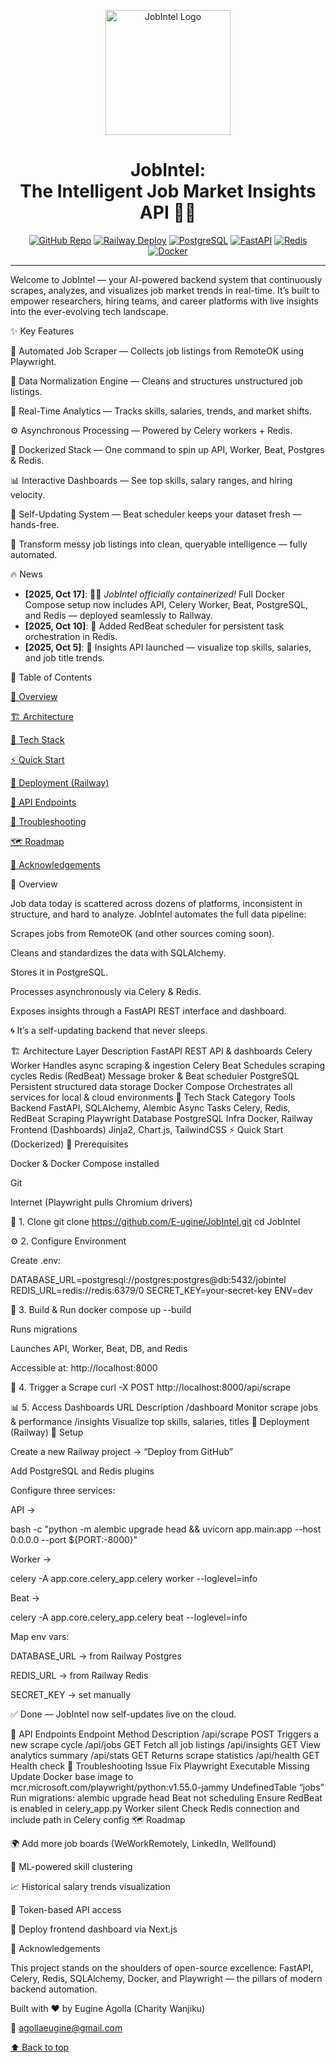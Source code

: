 <a name="readme-top"></a>

<div align="center"> <img src="./assets/jobintel-logo.png" alt="JobIntel Logo" width="200"> <h1 align="center">JobIntel: </br> The Intelligent Job Market Insights API 🧠💼</h1> </div> <div align="center"> <a href="https://github.com/E-ugine/JobIntel"><img src="https://img.shields.io/badge/GitHub-Repo-000?logo=github&logoColor=white&style=for-the-badge" alt="GitHub Repo"></a> <a href="https://railway.app/"><img src="https://img.shields.io/badge/Deploy-Railway-blue?logo=railway&logoColor=white&style=for-the-badge" alt="Railway Deploy"></a> <a href="https://www.postgresql.org/"><img src="https://img.shields.io/badge/PostgreSQL-DB-316192?logo=postgresql&logoColor=white&style=for-the-badge" alt="PostgreSQL"></a> <a href="https://fastapi.tiangolo.com/"><img src="https://img.shields.io/badge/FastAPI-Backend-009688?logo=fastapi&logoColor=white&style=for-the-badge" alt="FastAPI"></a> <a href="https://redis.io/"><img src="https://img.shields.io/badge/Redis-Broker-D92B2B?logo=redis&logoColor=white&style=for-the-badge" alt="Redis"></a> <a href="https://www.docker.com/"><img src="https://img.shields.io/badge/Docker-Containerized-0db7ed?logo=docker&logoColor=white&style=for-the-badge" alt="Docker"></a> <hr> </div>

Welcome to JobIntel — your AI-powered backend system that continuously scrapes, analyzes, and visualizes job market trends in real-time.
It’s built to empower researchers, hiring teams, and career platforms with live insights into the ever-evolving tech landscape.

✨ Key Features

🚀 Automated Job Scraper — Collects job listings from RemoteOK using Playwright.

🧩 Data Normalization Engine — Cleans and structures unstructured job listings.

🧠 Real-Time Analytics — Tracks skills, salaries, trends, and market shifts.

⚙️ Asynchronous Processing — Powered by Celery workers + Redis.

🧰 Dockerized Stack — One command to spin up API, Worker, Beat, Postgres & Redis.

📊 Interactive Dashboards — See top skills, salary ranges, and hiring velocity.

🔁 Self-Updating System — Beat scheduler keeps your dataset fresh — hands-free.

🚀 Transform messy job listings into clean, queryable intelligence — fully automated.

🔥 News
<div class="scrollable"> <ul> <li><strong>[2025, Oct 17]</strong>: 🎉🎉 <em>JobIntel officially containerized!</em> Full Docker Compose setup now includes API, Celery Worker, Beat, PostgreSQL, and Redis — deployed seamlessly to Railway.</li> <li><strong>[2025, Oct 10]</strong>: 💾 Added RedBeat scheduler for persistent task orchestration in Redis.</li> <li><strong>[2025, Oct 5]</strong>: 🧩 Insights API launched — visualize top skills, salaries, and job title trends.</li> </ul> </div>
📑 Table of Contents

<a href="#overview">📖 Overview</a>

<a href="#architecture">🏗️ Architecture</a>

<a href="#stack">🧰 Tech Stack</a>

<a href="#quick-start">⚡ Quick Start</a>

<a href="#deployment">🚀 Deployment (Railway)</a>

<a href="#api-endpoints">🧠 API Endpoints</a>

<a href="#troubleshooting">🧯 Troubleshooting</a>

<a href="#roadmap">🗺️ Roadmap</a>

<a href="#acknowledgements">🙏 Acknowledgements</a>

<span id="overview"/>
📖 Overview

Job data today is scattered across dozens of platforms, inconsistent in structure, and hard to analyze.
JobIntel automates the full data pipeline:

Scrapes jobs from RemoteOK (and other sources coming soon).

Cleans and standardizes the data with SQLAlchemy.

Stores it in PostgreSQL.

Processes asynchronously via Celery & Redis.

Exposes insights through a FastAPI REST interface and dashboard.

🌀 It’s a self-updating backend that never sleeps.

<span id="architecture"/>
🏗️ Architecture
Layer	Description
FastAPI	REST API & dashboards
Celery Worker	Handles async scraping & ingestion
Celery Beat	Schedules scraping cycles
Redis (RedBeat)	Message broker & Beat scheduler
PostgreSQL	Persistent structured data storage
Docker Compose	Orchestrates all services for local & cloud environments
<span id="stack"/>
🧰 Tech Stack
Category	Tools
Backend	FastAPI, SQLAlchemy, Alembic
Async Tasks	Celery, Redis, RedBeat
Scraping	Playwright
Database	PostgreSQL
Infra	Docker, Railway
Frontend (Dashboards)	Jinja2, Chart.js, TailwindCSS
<span id="quick-start"/>
⚡ Quick Start (Dockerized)
🧱 Prerequisites

Docker & Docker Compose installed

Git

Internet (Playwright pulls Chromium drivers)

🧩 1. Clone
git clone https://github.com/E-ugine/JobIntel.git
cd JobIntel

⚙️ 2. Configure Environment

Create .env:

DATABASE_URL=postgresql://postgres:postgres@db:5432/jobintel
REDIS_URL=redis://redis:6379/0
SECRET_KEY=your-secret-key
ENV=dev

🐋 3. Build & Run
docker compose up --build


Runs migrations

Launches API, Worker, Beat, DB, and Redis

Accessible at: http://localhost:8000

🧠 4. Trigger a Scrape
curl -X POST http://localhost:8000/api/scrape

📊 5. Access Dashboards
URL	Description
/dashboard	Monitor scrape jobs & performance
/insights	Visualize top skills, salaries, titles
<span id="deployment"/>
🚀 Deployment (Railway)
🔧 Setup

Create a new Railway project → “Deploy from GitHub”

Add PostgreSQL and Redis plugins

Configure three services:

API →

bash -c "python -m alembic upgrade head && uvicorn app.main:app --host 0.0.0.0 --port ${PORT:-8000}"


Worker →

celery -A app.core.celery_app.celery worker --loglevel=info


Beat →

celery -A app.core.celery_app.celery beat --loglevel=info


Map env vars:

DATABASE_URL → from Railway Postgres

REDIS_URL → from Railway Redis

SECRET_KEY → set manually

✅ Done — JobIntel now self-updates live on the cloud.

<span id="api-endpoints"/>
🧠 API Endpoints
Endpoint	Method	Description
/api/scrape	POST	Triggers a new scrape cycle
/api/jobs	GET	Fetch all job listings
/api/insights	GET	View analytics summary
/api/stats	GET	Returns scrape statistics
/api/health	GET	Health check
<span id="troubleshooting"/>
🧯 Troubleshooting
Issue	Fix
Playwright Executable Missing	Update Docker base image to mcr.microsoft.com/playwright/python:v1.55.0-jammy
UndefinedTable “jobs”	Run migrations: alembic upgrade head
Beat not scheduling	Ensure RedBeat is enabled in celery_app.py
Worker silent	Check Redis connection and include path in Celery config
<span id="roadmap"/>
🗺️ Roadmap

🌍 Add more job boards (WeWorkRemotely, LinkedIn, Wellfound)

💾 ML-powered skill clustering

📈 Historical salary trends visualization

🔐 Token-based API access

🧩 Deploy frontend dashboard via Next.js

<span id="acknowledgements"/>
🙏 Acknowledgements

This project stands on the shoulders of open-source excellence:
FastAPI, Celery, Redis, SQLAlchemy, Docker, and Playwright — the pillars of modern backend automation.

Built with ❤️ by Eugine Agolla (Charity Wanjiku)

📧 agollaeugine@gmail.com

<a href="#readme-top">⬆️ Back to top</a>